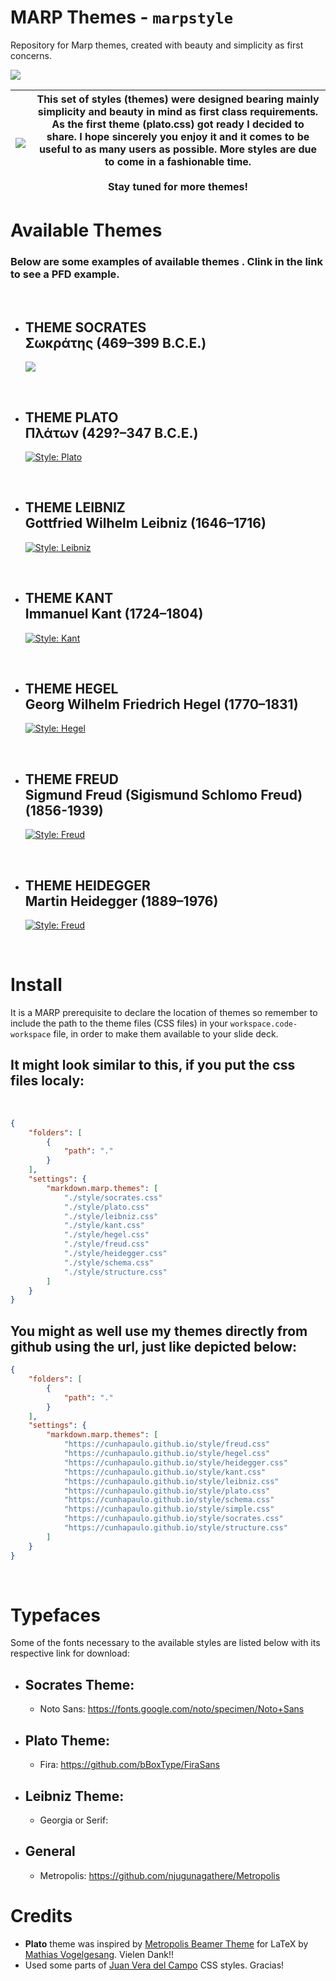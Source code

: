 # MARP Themes - `marpstyle`

Repository for Marp themes, created with beauty and simplicity as first concerns.

![](https://camo.githubusercontent.com/83d3746e5881c1867665223424263d8e604df233d0a11aae0813e0414d433943/68747470733a2f2f696d672e736869656c64732e696f2f62616467652f6c6963656e73652d4d49542d626c75652e737667)

| ![](img/plow_man.gif) | This set of styles (themes) were designed bearing mainly simplicity and beauty in mind as first class requirements. As the first theme (plato.css) got ready I decided to share. I hope sincerely you enjoy it and it comes to be useful to as many users as possible. More styles are due to come in a fashionable time. <br> <br> Stay tuned for more themes! |
| --------------------- | ------------------------------------------------------------------------------------------------------------------------------------------------------------------------------------------------------------------------------------------------------------------------------------------------------------ |

# Available Themes

### Below are some examples of available themes . Clink in the link to see a PFD example.

<br>

- ## THEME SOCRATES <br> Σωκράτης (469–399 B.C.E.)
  [![](img/socrates.png)](examples/example-socrates.pdf)

<br>

- ## THEME PLATO <br> Πλάτων (429?–347 B.C.E.)
  [![Style: Plato](img/plato.png)](examples/example-plato.pdf)

<br>

- ## THEME LEIBNIZ <br> Gottfried Wilhelm Leibniz (1646–1716) 
  [![Style: Leibniz](img/leibniz.png)](examples/example-leibniz.pdf)

<br>

- ## THEME KANT <br> Immanuel Kant (1724–1804)
  [![Style: Kant](img/kant.png)](examples/example-kant.pdf)

<br>

- ## THEME HEGEL <br> Georg Wilhelm Friedrich Hegel (1770–1831)
  [![Style: Hegel](img/hegel.png)](examples/example-hegel.pdf)

<br>

- ## THEME FREUD <br> Sigmund Freud (Sigismund Schlomo Freud) (1856-1939)
  [![Style: Freud](img/freud.png)](examples/example-freud.pdf)

<br>

- ## THEME HEIDEGGER <br> Martin Heidegger (1889–1976) 
  [![Style: Freud](img/heidegger.png)](examples/example-heidegger.pdf)

<br>

# Install

It is a MARP prerequisite to declare the location of themes so remember to include the path to the theme files (CSS files) in your `workspace.code-workspace` file, in order to make them available to your slide deck.

## It might look similar to this, if you put the css files localy:

<br>

```json
{
    "folders": [
        {
            "path": "."
        }
    ],
    "settings": {
        "markdown.marp.themes": [
            "./style/socrates.css"
            "./style/plato.css"
            "./style/leibniz.css"
            "./style/kant.css"
            "./style/hegel.css"
            "./style/freud.css"
            "./style/heidegger.css"
            "./style/schema.css"
            "./style/structure.css"
        ]
    }
}
```

## You might as well use my themes directly from github using the url, just like depicted below:

```json
{
	"folders": [
		{
			"path": "."
		}
	],
	"settings": {
		"markdown.marp.themes": [
			"https://cunhapaulo.github.io/style/freud.css"
			"https://cunhapaulo.github.io/style/hegel.css"
			"https://cunhapaulo.github.io/style/heidegger.css"
			"https://cunhapaulo.github.io/style/kant.css"
			"https://cunhapaulo.github.io/style/leibniz.css"
			"https://cunhapaulo.github.io/style/plato.css"
			"https://cunhapaulo.github.io/style/schema.css"
			"https://cunhapaulo.github.io/style/simple.css"
			"https://cunhapaulo.github.io/style/socrates.css"
			"https://cunhapaulo.github.io/style/structure.css"
		]
	}
}
```

<br>

# Typefaces

Some of the fonts necessary to the available styles are listed below with its respective link for download:

- ## Socrates Theme:
  
  - Noto Sans: https://fonts.google.com/noto/specimen/Noto+Sans

- ## Plato Theme:
  
  - Fira: https://github.com/bBoxType/FiraSans

- ## Leibniz Theme:
  
  - Georgia or Serif: 

- ## General
  
  - Metropolis: https://github.com/njugunagathere/Metropolis

# Credits

- **Plato** theme was inspired by [Metropolis Beamer Theme](https://github.com/matze/mtheme) for LaTeX by [Mathias Vogelgesang](https://github.com/matze/mtheme). Vielen Dank!!
- Used some parts of [Juan Vera del Campo](https://github.com/Juanvvc) CSS styles. Gracias!
